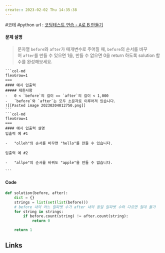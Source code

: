 ```yaml
---
create:: 2023-02-02 Thu 14:35:38
---
```

#코테  #python 
url : [코딩테스트 연습 - A로 B 만들기](https://school.programmers.co.kr/learn/courses/30/lessons/120886)
#### 문제 설명
>문자열 `before`와 `after`가 매개변수로 주어질 때, `before`의 순서를 바꾸어 `after`를 만들 수 있으면 1을, 만들 수 없으면 0을 return 하도록 solution 함수를 완성해보세요.

````col
```col-md
flexGrow=1
===
#### 예시 입출력
##### 제한사항
-   0 < `before`의 길이 == `after`의 길이 < 1,000
-   `before`와 `after`는 모두 소문자로 이루어져 있습니다.
![[Pasted image 20230204012750.png]]
```
```col-md
flexGrow=1
===
#### 예시 입출력 설명
입출력 예 #1

-   "olleh"의 순서를 바꾸면 "hello"를 만들 수 있습니다.

입출력 예 #2

-   "allpe"의 순서를 바꿔도 "apple"을 만들 수 없습니다.

```
````

#### Code
```python
def solution(before, after):
    dict = {}
    strings = list(set(list(before)))
    # before 내의 어느 알파벳 수가 after 내의 동일 알파벳 수와 다르면 절대 불가
    for string in strings:
        if before.count(string) != after.count(string):
            return 0 

    return 1

```

## Links
